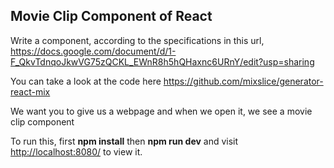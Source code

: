 ## Movie Clip Component of React

Write a component, according to the specifications in this url, <https://docs.google.com/document/d/1-F_QkvTdnqoJkwVG75zQCKL_EWnR8h5hQHaxnc6URnY/edit?usp=sharing>

You can take a look at the code here <https://github.com/mixslice/generator-react-mix>

We want you to give us a webpage and when we open it, we see a movie clip component

To run this, first **npm install**
then **npm run dev** and visit <http://localhost:8080/> to view it.
